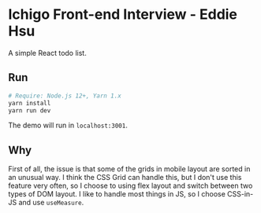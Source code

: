 # Ichigo Front-end Interview - Eddie Hsu
A simple React todo list.

## Run
```bash
# Require: Node.js 12+, Yarn 1.x
yarn install
yarn run dev
```
The demo will run in `localhost:3001`.

## Why
First of all, the issue is that some of the grids in mobile layout are sorted in an unusual way. 
I think the CSS Grid can handle this, but I don't use this feature very often, so I choose to using flex layout and switch between two types of DOM layout. 
I like to handle most things in JS, so I choose CSS-in-JS and use `useMeasure`.

